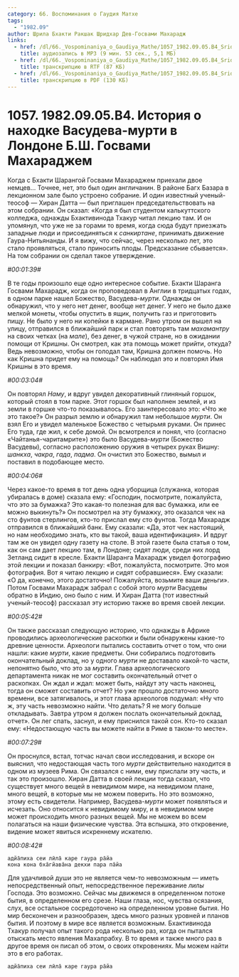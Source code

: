 ```yaml
---
category: 66. Воспоминания о Гаудия Матхе
tags:
  - "1982.09"
author: Шрила Бхакти Ракшак Шридхар Дев-Госвами Махарадж
links:
  - href: /dl/66._Vospominaniya_o_Gaudiya_Mathe/1057_1982.09.05.B4_SridharMj_Istorija_o_nahodke_Vasudeva-murti_v_Londone_B.S._Gosvami_Maharadzhem.mp3
    title: аудиозапись в MP3 (9 мин. 53 сек., 5,1 МБ)
  - href: /dl/66._Vospominaniya_o_Gaudiya_Mathe/1057_1982.09.05.B4_SridharMj_Istorija_o_nahodke_Vasudeva-murti_v_Londone_B.S._Gosvami_Maharadzhem.rtf
    title: транскрипцию в RTF (87 КБ)
  - href: /dl/66._Vospominaniya_o_Gaudiya_Mathe/1057_1982.09.05.B4_SridharMj_Istorija_o_nahodke_Vasudeva-murti_v_Londone_B.S._Gosvami_Maharadzhem.pdf
    title: транскрипцию в PDF (130 КБ)
---
```


# 1057. 1982.09.05.B4.  История о находке Васудева-мурти в Лондоне Б.Ш. Госвами Махараджем

Когда с Бхакти Шарангой Госвами Махараджем приехали двое немцев… Точнее, нет, это был один англичанин. В районе Багх Базара в лекционном зале было устроено собрание. И один известный ученый-теософ — Хиран Датта — был приглашен председательствовать на этом собрании. Он сказал: «Когда я был студентом калькуттского колледжа, однажды Бхактивинода Тхакур читал лекцию там. И он упомянул, что уже не за горами то время, когда сюда будут приезжать западные люди и присоединяться к *санкиртане*, принимать движение Гаура-Нитьянанды. И я вижу, что сейчас, через несколько лет, это стало проявляться, стало приносить плоды. Предсказание сбывается». На том собрании он сделал такое утверждение.

*#00:01:39#*

В те годы произошло еще одно интересное событие. Бхакти Шаранга Госвами Махарадж, когда он проповедовал в Англии в тридцатых годах, в одном парке нашел Божество, Васудева-*мурти*. Однажды он обнаружил, что у него нет денег, вообще нет денег. У него не было даже мелкой монеты, чтобы опустить в ящик, получить газ и приготовить пищу. Не было у него ни копейки в кармане. Рано утром он вышел на улицу, отправился в ближайший парк и стал повторять там *махамантру* на своих четках (на *мале*), без денег, в чужой стране, но в ожидании помощи от Кришны. Он смотрел, как эта помощь может прийти, откуда? Ведь невозможно, чтобы он голодал там, Кришна должен помочь. Но как Кришна придет ему на помощь? Он наблюдал это и повторял Имя Кришны в это время.

*#00:03:04#*

Он повторял *Наму*, и вдруг увидел декоративный глиняный горшок, который стоял в том парке. Этот горшок был наполнен землей, и из земли в горшке что-то показывалось. Его заинтересовало это: «Что же это такое?» Он разрыл землю и обнаружил там небольшое *мурти*. Он взял Его и увидел маленькое Божество с четырьмя руками. Он принес Его туда, где жил, к себе домой. Он всмотрелся и понял, что (согласно «Чайтанья-чаритамрите») это было Васудева-*мурти* (Божество Васудевы), согласно расположению оружия в четырех руках Вишну: *шанкха*, *чакра*, *гада*, *падма*. Он очистил это Божество, вымыл и поставил в подобающее место.

*#00:04:06#*

Через какое-то время в тот день одна уборщица (служанка, которая убиралась в доме) сказала ему: «Господин, посмотрите, пожалуйста, что это за бумажка? Это какая-то полезная для вас бумажка, или ее можно выкинуть?» Он посмотрел на эту бумажку, это оказался чек на сто фунтов стерлингов, кто-то прислал ему сто фунтов. Тогда Махарадж отправился в ближайший банк. Ему сказали: «Да, этот чек настоящий, но нам необходимо знать, кто вы такой, ваша идентификация». И вдруг там же он увидел одну газету на столе. В этой газете была статья о том, как он сам дает лекцию там, в Лондоне; сидят люди, среди них лорд Зетланд сидит в кресле. Бхакти Шаранга Махарадж увидел фотографию этой лекции и показал банкиру: «Вот, пожалуйста, посмотрите. Это моя фотография. Вот я читаю лекцию и сидят собравшиеся». Ему сказали: «О да, конечно, этого достаточно! Пожалуйста, возьмите ваши деньги». Потом Госвами Махарадж забрал с собой этого *мурти* Васудевы обратно в Индию, оно было с ним. И Хиран Датта (тот известный ученый-теософ) рассказал эту историю также во время своей лекции.

*#00:05:42#*

Он также рассказал следующую историю, что однажды в Африке проводились археологические раскопки и были обнаружены какие-то древние ценности. Археологи пытались составить отчет о том, что они нашли: какие *мурти*, какие предметы. Они собирались подготовить окончательный доклад, но у одного *мурти* не доставало какой-то части, непонятно было, что это за *мурти*. Глава археологического департамента никак не мог составить окончательный отчет о раскопках. Он ждал и ждал: может быть, найдут эту часть наконец, тогда он сможет составить отчет? Но уже прошло достаточно много времени, все затягивалось, и этот глава археологов подумал: «Ну что ж, эту часть невозможно найти. Что делать? Я не могу больше откладывать. Завтра утром я должен послать окончательный доклад, отчет». Он лег спать, заснул, и ему приснился такой сон. Кто-то сказал ему: «Недостающую часть вы можете найти в Риме в таком-то месте».

*#00:07:29#*

Он проснулся, встал, тотчас начал свои исследования, и вскоре он выяснил, что недостающая часть того *мурти* действительно находится в одном из музеев Рима. Он связался с ними, ему прислали эту часть, и так это произошло. Хиран Датта в своей лекции тогда сказал, что существует много вещей в невидимом мире, на невидимом плане, много вещей, в которые мы не можем поверить. Но это возможно, этому есть свидетели. Например, Васудева-*мурти* может появляться и исчезать. Оно относится к невидимому миру, и в невидимом мире может происходить много разных вещей. Мы не можем во всем полагаться на наши физические чувства. Эта вспышка, это откровение, видение может явиться искреннему искателю.

*#00:08:42#*

    адйа̄пиха сеи лӣла̄ каре гаура ра̄йа
    кона кона бха̄гйава̄на декхи пара па̄йа

Для удачливой души это не является чем-то невозможным — иметь непосредственный опыт, непосредственное переживание *лилы* Господа. Это возможно. Сейчас мы движемся в определенном потоке бытия, в определенном его срезе. Наши глаза, нос, чувства осязания, слух, все остальное сосредоточено на определенном уровне бытия. Но мир бесконечен и разнообразен, здесь много разных уровней и планов бытия. И поэтому в мире все является возможным. Бхактивинода Тхакур получал опыт такого рода несколько раз, когда он пытался отыскать место явления Махапрабху. В то время и также много раз в другое время он писал об этом, о своих откровениях. Мы можем найти это в его работах.

    адйа̄пиха сеи лӣла̄ каре гаура ра̄йа

